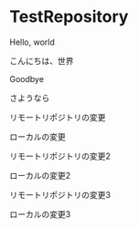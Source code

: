 # TestRepository

Hello, world

こんにちは、世界

Goodbye

さようなら

リモートリポジトリの変更

ローカルの変更

リモートリポジトリの変更2

ローカルの変更2

リモートリポジトリの変更3

ローカルの変更3
